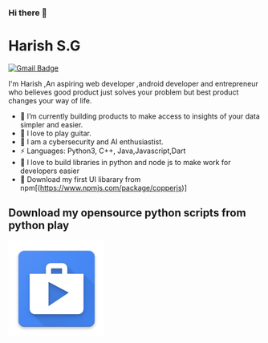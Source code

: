 ### Hi there 👋


# Harish S.G
[![Gmail Badge](https://img.shields.io/badge/-harishsg99@gmail.com-c14438?style=flat-square&logo=Gmail&logoColor=white&link=mailto:harishsg99@gmail.com)](mailto:harishsg99@gmail.com)

I'm Harish ,An aspiring web developer ,android developer and  entrepreneur who believes good product just solves your problem but best product changes your way of life.

- 🔭 I’m currently building products to make access to insights of your data simpler and easier.
- 🌱 I  love to play guitar.
- 🌱 I am a cybersecurity and AI enthusiastist.
- ⚡ Languages: Python3, C++, Java,Javascript,Dart 
- 🌱 I love to build libraries in python and node js to make work for developers easier
- 🌱 Download my first UI libarary from npm[(https://www.npmjs.com/package/copperjs)]
## Download my opensource python scripts from python play
[![Deploy](https://github.com/harishsg99/Scoop-Store/blob/master/192.png)](https://pythonplay.ml/)
